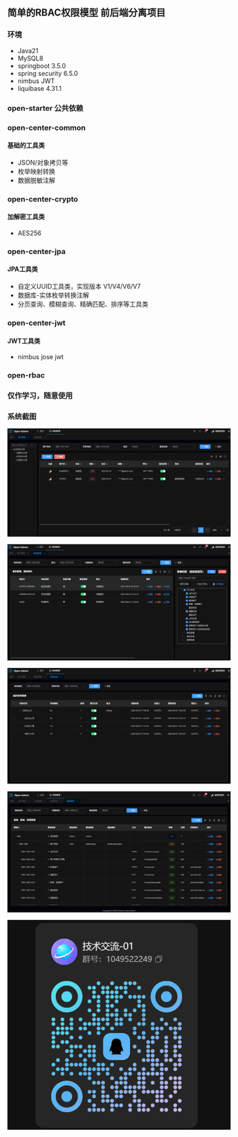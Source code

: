 ## 简单的RBAC权限模型 前后端分离项目

### 环境
- Java21
- MySQL8
- springboot 3.5.0
- spring security 6.5.0
- nimbus JWT
- liquibase 4.31.1


### open-starter 公共依赖
### open-center-common

#### 基础的工具类
- JSON/对象拷贝等
- 枚举映射转换
- 数据脱敏注解

### open-center-crypto
#### 加解密工具类
- AES256


### open-center-jpa
#### JPA工具类
- 自定义UUID工具类，实现版本 V1/V4/V6/V7
- 数据库-实体枚举转换注解
- 分页查询、模糊查询、精确匹配、排序等工具类

### open-center-jwt
#### JWT工具类
- nimbus jose jwt


### open-rbac


### 仅作学习，随意使用



### 系统截图


![用户管理](https://github.com/RICHES-2020/rbac/blob/master/.image/user-01.png)

![角色管理](https://github.com/RICHES-2020/rbac/blob/master/.image/role-01.png)

![组织机构管理](https://github.com/RICHES-2020/rbac/blob/master/.image/org-01.png)

![菜单管理](https://github.com/RICHES-2020/rbac/blob/master/.image/menu-01.png)



![QQ群](https://github.com/RICHES-2020/rbac/blob/master/.image/qq-01.png)